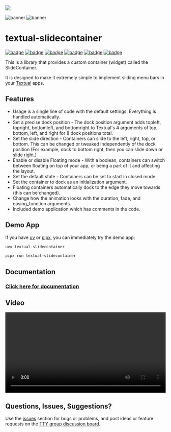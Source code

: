 <picture class="only-github">
  <source media="(prefers-color-scheme: dark)" srcset="https://edward-jazzhands.github.io/assets/textual-slidecontainer/banner-dark-theme.png">
  <source media="(prefers-color-scheme: light)" srcset="https://edward-jazzhands.github.io/assets/textual-slidecontainer/banner-light-theme.png">  
  <img src="https://edward-jazzhands.github.io/assets/textual-slidecontainer/banner-light-theme.png">
</picture>

![banner](https://edward-jazzhands.github.io/assets/textual-slidecontainer/banner-light-theme.png#only-light)
![banner](https://edward-jazzhands.github.io/assets/textual-slidecontainer/banner-dark-theme.png#only-dark)

# textual-slidecontainer

[![badge](https://img.shields.io/badge/linted-Ruff-blue?style=for-the-badge&logo=ruff)](https://astral.sh/ruff)
[![badge](https://img.shields.io/badge/formatted-black-black?style=for-the-badge)](https://github.com/psf/black)
[![badge](https://img.shields.io/badge/type_checked-MyPy_(strict)-blue?style=for-the-badge&logo=python)](https://mypy-lang.org/)
[![badge](https://img.shields.io/badge/Type_checked-Pyright_(strict)-blue?style=for-the-badge&logo=python)](https://microsoft.github.io/pyright/)
[![badge](https://img.shields.io/badge/license-MIT-blue?style=for-the-badge)](https://opensource.org/license/mit)
[![badge](https://img.shields.io/badge/framework-Textual-blue?style=for-the-badge)](https://textual.textualize.io/)

This is a library that provides a custom container (widget) called the SlideContainer.

It is designed to make it extremely simple to implement sliding menu bars in your [Textual](https://github.com/Textualize/textual) apps.

## Features

- Usage is a single line of code with the default settings. Everything is handled automatically.
- Set a precise dock position - The dock position argument adds topleft, topright, bottomleft, and bottomright to Textual's 4 arguments of top, bottom, left, and right for 8 dock positions total.
- Set the slide direction - Containers can slide to the left, right, top, or bottom. This can be changed or tweaked independently of the dock position (For example, dock to bottom right, then you can slide down or slide right.)
- Enable or disable Floating mode - With a boolean, containers can switch between floating on top of your app, or being a part of it and affecting the layout.
- Set the default state - Containers can be set to start in closed mode.
- Set the container to dock as an initialization argument.
- Floating containers automatically dock to the edge they move towards (this can be changed).
- Change how the animation looks with the duration, fade, and easing_function arguments.
- Included demo application which has comments in the code.

## Demo App

If you have [uv](https://docs.astral.sh/uv/) or [pipx](https://pipx.pypa.io/stable/), you can immediately try the demo app:

```sh
uvx textual-slidecontainer
```

```sh
pipx run textual-slidecontainer
```

## Documentation

### [Click here for documentation](https://edward-jazzhands.github.io/libraries/textual-slidecontainer/docs/)

## Video

<video style="width: 100%; height: auto;" controls loop>
  <source src="https://edward-jazzhands.github.io/assets/textual-slidecontainer/demo-handbrake.mp4" type="video/mp4">
  Your browser does not support the video tag.
</video>

[ ](https://github.com/user-attachments/assets/0c96a18f-958d-421b-950d-e0c303e774d9)

## Questions, Issues, Suggestions?

Use the [issues](https://github.com/edward-jazzhands/textual-slidecontainer/issues) section for bugs or problems, and post ideas or feature requests on the [TTY group discussion board](https://github.com/orgs/ttygroup/discussions).
